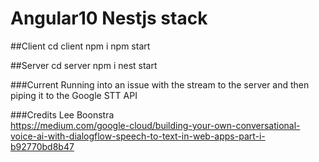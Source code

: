 # Angular10 Nestjs stack


##Client
    cd client
    npm i 
    npm start

##Server
    cd server
    npm i
    nest start

###Current 
  Running into an issue with the stream to the server
  and then piping it to the Google STT API
  
###Credits
Lee Boonstra  
https://medium.com/google-cloud/building-your-own-conversational-voice-ai-with-dialogflow-speech-to-text-in-web-apps-part-i-b92770bd8b47